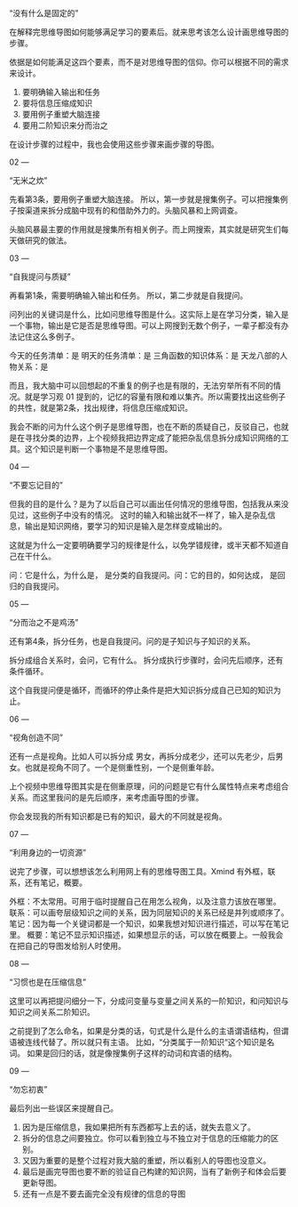 “没有什么是固定的”

在解释完思维导图如何能够满足学习的要素后。就来思考该怎么设计画思维导图的步骤。
 
依据是如何能满足这四个要素，而不是对思维导图的信仰。你可以根据不同的需求来设计。
 
1. 要明确输入输出和任务
2. 要将信息压缩成知识
3. 要用例子重塑大脑连接
4. 要用二阶知识来分而治之
 
在设计步骤的过程中，我也会使用这些步骤来画步骤的导图。
 
02
—

“无米之炊”

先看第3条，要用例子重塑大脑连接。
所以，第一步就是搜集例子。可以把搜集例子按渠道来拆分成脑中现有的和借助外力的。头脑风暴和上网调查。

头脑风暴最主要的作用就是搜集所有相关例子。而上网搜索，其实就是研究生们每天做研究的做法。

03
—

“自我提问与质疑”

再看第1条，需要明确输入输出和任务。
所以，第二步就是自我提问。
 
问列出的关键词是什么，比如问思维导图是什么。这实际上是在学习分类，输入是一个事物，输出是它是否是思维导图。可以上网搜到无数个例子，一辈子都没有办法记住这么多例子。
 
今天的任务清单：是
明天的任务清单：是
三角函数的知识体系：是
天龙八部的人物关系：是
 
而且，我大脑中可以回想起的不重复的例子也是有限的，无法穷举所有不同的情况。就是学习观 01 提到的，记忆的容量有限和难以集齐。所以需要找出这些例子的共性，就是第2条，找出规律，将信息压缩成知识。
 
我会不断的问为什么这个例子是思维导图，也在不断的质疑自己，反驳自己，也就是在寻找分类的边界，上个视频我把边界定成了能把杂乱信息拆分成知识网络的工具。这个知识是判断一个事物是不是思维导图。

04
—

“不要忘记目的”

但我的目的是什么？是为了以后自己可以画出任何情况的思维导图，包括我从来没见过，这些例子中没有的情况。
这时的输入和输出就不一样了，输入是杂乱信息，输出是知识网络，要学习的知识是输入是怎样变成输出的。

这就是为什么一定要明确要学习的规律是什么，以免学错规律，或半天都不知道自己在干什么。
 
问：它是什么，为什么是，  是分类的自我提问。问：它的目的，如何达成，  是回归的自我提问。
 
05
—

“分而治之不是鸡汤”

还有第4条，拆分任务，也是自我提问。问的是子知识与子知识的关系。
 
拆分成组合关系时，会问，它有什么。
拆分成执行步骤时，会问先后顺序，还有条件循环。
 
这个自我提问便是循环，而循环的停止条件是把大知识拆分成自己已知的知识为止。

06
—

“视角创造不同”

还有一点是视角。比如人可以拆分成 男女，再拆分成老少，还可以先老少，后男女。也就是视角不同了。一个是侧重性别，一个是侧重年龄。

上个视频中思维导图其实是在侧重原理，问的问题是它有什么属性特点来考虑组合关系。而这里我问的是先后顺序，来考虑画导图的步骤。

你会发现我的所有知识都是已有的知识，最大的不同就是视角。
 
07
—

“利用身边的一切资源”

说完了步骤，可以想想该怎么利用网上有的思维导图工具。Xmind 有外框，联系，还有笔记，概要。

外框：不太常用。可用于临时提醒自己在用怎么视角，以及注意力该放在哪里。
联系：可以画夸层级知识之间的关系，因为同层知识的关系已经是并列或顺序了。
笔记：因为每一个关键词都是一个知识，如果我想对知识进行描述，可以写在笔记里。
概要：笔记不显示知识描述，如果想显示的话，可以放在概要上。一般我会在把自己的导图发给别人时使用。

08
—

“习惯也是在压缩信息”

这里可以再把提问细分一下，分成问变量与变量之间关系的一阶知识，和问知识与知识之间关系二阶知识。
 
之前提到了怎么命名，如果是分类的话，句式是什么是什么的主语谓语结构，但谓语被连线代替了。所以就只有主语。
比如，“分类属于一阶知识“这个知识是名词。
如果是回归的话，就是像搜集例子这样的动词和宾语的结构。

09
—

“勿忘初衷”

最后列出一些误区来提醒自己。
 
1. 因为是压缩信息，我如果把所有东西都写上去的话，就失去意义了。
2. 拆分的信息之间要独立。你可以看到独立与不独立对于信息的压缩能力的区别。
3. 又因为重要的是整个过程对我大脑的重塑，所以看别人的导图也没意义。
4. 最后是画完导图也要不断的验证自己构建的知识网，当有了新例子和体会后要更新导图。
5. 还有一点是不要去画完全没有规律的信息的导图

